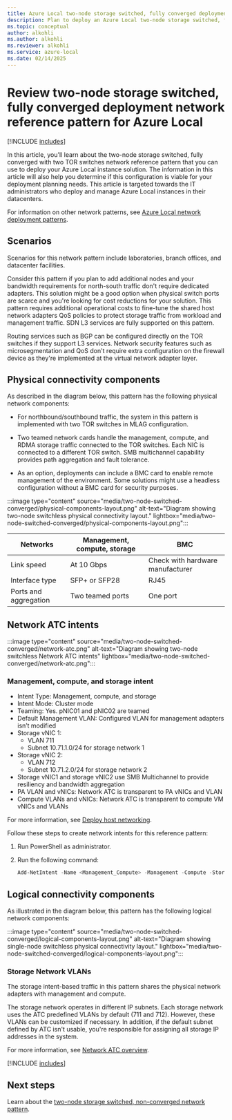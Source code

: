 ```yaml
---
title: Azure Local two-node storage switched, fully converged deployment network reference pattern
description: Plan to deploy an Azure Local two-node storage switched, fully converged network reference pattern.
ms.topic: conceptual
author: alkohli
ms.author: alkohli
ms.reviewer: alkohli
ms.service: azure-local
ms.date: 02/14/2025
---
```


# Review two-node storage switched, fully converged deployment network reference pattern for Azure Local

[!INCLUDE [includes](../includes/hci-applies-to-23h2-22h2.md)]

In this article, you'll learn about the two-node storage switched, fully converged with two TOR switches network reference pattern that you can use to deploy your Azure Local instance solution. The information in this article will also help you determine if this configuration is viable for your deployment planning needs. This article is targeted towards the IT administrators who deploy and manage Azure Local instances in their datacenters.

For information on other network patterns, see [Azure Local network deployment patterns](choose-network-pattern.md).

## Scenarios

Scenarios for this network pattern include laboratories, branch offices, and datacenter facilities.

Consider this pattern if you plan to add additional nodes and your bandwidth requirements for north-south traffic don't require dedicated adapters. This solution might be a good option when physical switch ports are scarce and you're looking for cost reductions for your solution. This pattern requires additional operational costs to fine-tune the shared host network adapters QoS policies to protect storage traffic from workload and management traffic. SDN L3 services are fully supported on this pattern.

Routing services such as BGP can be configured directly on the TOR switches if they support L3 services. Network security features such as microsegmentation and QoS don't require extra configuration on the firewall device as they're implemented at the virtual network adapter layer.

## Physical connectivity components

As described in the diagram below, this pattern has the following physical network components:

- For northbound/southbound traffic, the system in this pattern is implemented with two TOR switches in MLAG configuration.

- Two teamed network cards handle the management, compute, and RDMA storage traffic connected to the TOR switches. Each NIC is connected to a different TOR switch. SMB multichannel capability provides path aggregation and fault tolerance.

- As an option, deployments can include a BMC card to enable remote management of the environment. Some solutions might use a headless configuration without a BMC card for security purposes.

:::image type="content" source="media/two-node-switched-converged/physical-components-layout.png" alt-text="Diagram showing two-node switchless physical connectivity layout." lightbox="media/two-node-switched-converged/physical-components-layout.png":::

|Networks|Management, compute, storage|BMC|
|--|--|--|
|Link speed|At 10 Gbps|Check with hardware manufacturer|
|Interface type|SFP+ or SFP28|RJ45|
|Ports and aggregation|Two teamed ports|One port|

## Network ATC intents

:::image type="content" source="media/two-node-switched-converged/network-atc.png" alt-text="Diagram showing two-node switchless Network ATC intents" lightbox="media/two-node-switched-converged/network-atc.png":::

### Management, compute, and storage intent

- Intent Type: Management, compute, and storage
- Intent Mode: Cluster mode
- Teaming: Yes. pNIC01 and pNIC02 are teamed
- Default Management VLAN: Configured VLAN for management adapters isn’t modified
- Storage vNIC 1:
    - VLAN 711
    - Subnet 10.71.1.0/24 for storage network 1
- Storage vNIC 2:
    - VLAN 712
    - Subnet 10.71.2.0/24 for storage network 2
- Storage vNIC1 and storage vNIC2 use SMB Multichannel to provide resiliency and bandwidth aggregation
- PA VLAN and vNICs: Network ATC is transparent to PA vNICs and VLAN
- Compute VLANs and vNICs: Network ATC is transparent to compute VM vNICs and VLANs

For more information, see [Deploy host networking](../deploy/network-atc.md).

Follow these steps to create network intents for this reference pattern:

1. Run PowerShell as administrator.
1. Run the following command:

    ```powershell
    Add-NetIntent -Name <Management_Compute> -Management -Compute -Storage -ClusterName <HCI01> -AdapterName <pNIC01, pNIC02>
    ```

## Logical connectivity components

As illustrated in the diagram below, this pattern has the following logical network components:

:::image type="content" source="media/two-node-switched-converged/logical-components-layout.png" alt-text="Diagram showing single-node switchless physical connectivity layout." lightbox="media/two-node-switched-converged/logical-components-layout.png":::

### Storage Network VLANs

The storage intent-based traffic in this pattern shares the physical network adapters with management and compute.

The storage network operates in different IP subnets. Each storage network uses the ATC predefined VLANs by default (711 and 712). However, these VLANs can be customized if necessary. In addition, if the default subnet defined by ATC isn't usable, you're responsible for assigning all storage IP addresses in the system.

For more information, see [Network ATC overview](../concepts/network-atc-overview.md).

[!INCLUDE [includes](../includes/hci-patterns-two-node.md)]

## Next steps

Learn about the [two-node storage switched, non-converged network pattern](two-node-switched-non-converged.md).